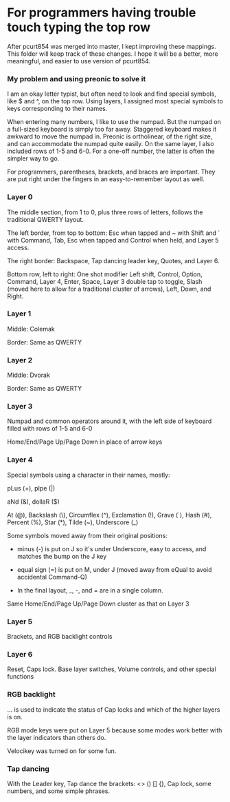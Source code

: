 # For programmers having trouble touch typing the top row

After pcurt854 was merged into master, I kept improving these mappings.
This folder will keep track of these changes.
I hope it will be a better, more meaningful, and easier to use version of pcurt854.

### My problem and using preonic to solve it

I am an okay letter typist, but often need to look and find special symbols, like $ and ^, on the top row.  Using layers, I assigned most special symbols to keys corresponding to their names.

When entering many numbers, I like to use the numpad.  But the numpad on a full-sized keyboard is simply too far away.  Staggered keyboard makes it awkward to move the numpad in.  Preonic is ortholinear, of the right size, and can accommodate the numpad quite easily.  On the same layer, I also included rows of 1-5 and 6-0.  For a one-off number, the latter is often the simpler way to go.

For programmers, parentheses, brackets, and braces are important.  They are put right under the fingers in an easy-to-remember layout as well.

### Layer 0

The middle section, from 1 to 0, plus three rows of letters, follows the traditional QWERTY layout.

The left border, from top to bottom: Esc when tapped and ~ with Shift and ` with Command, Tab, Esc when tapped and Control when held, and Layer 5 access.

The right border: Backspace, Tap dancing leader key, Quotes, and Layer 6.

Bottom row, left to right: One shot modifier Left shift, Control, Option, Command, Layer 4, Enter, Space, Layer 3 double tap to toggle, Slash (moved here to allow for a traditional cluster of arrows), Left, Down, and Right.

### Layer 1

Middle: Colemak

Border: Same as QWERTY

### Layer 2

Middle: Dvorak

Border: Same as QWERTY

### Layer 3

Numpad and common operators around it, with the left side of keyboard filled with rows of 1-5 and 6-0

Home/End/Page Up/Page Down in place of arrow keys

### Layer 4

Special symbols using a character in their names, mostly:

pLus (+), pIpe (|)

aNd (&), dollaR ($)

At (@), Backslash (\\), Circumflex (^), Exclamation (!), Grave (`), Hash (#), Percent (%), Star (*), Tilde (~), Underscore (_)

Some symbols moved away from their original positions:

* minus (\-) is put on J so it's under Underscore, easy to access, and matches the bump on the J key

* equal sign (=) is put on M, under J (moved away from eQual to avoid accidental Command-Q)

* In the final layout, _, \-, and = are in a single column.

Same Home/End/Page Up/Page Down cluster as that on Layer 3

### Layer 5

Brackets, and RGB backlight controls

### Layer 6

Reset, Caps lock. Base layer switches, Volume controls, and other special functions

### RGB backlight

... is used to indicate the status of Cap locks and which of the higher layers is on.

RGB mode keys were put on Layer 5 because some modes work better with the layer indicators than others do.

Velocikey was turned on for some fun.

### Tap dancing

With the Leader key, Tap dance the brackets: <> () [] {}, Cap lock, some numbers, and some simple phrases.


